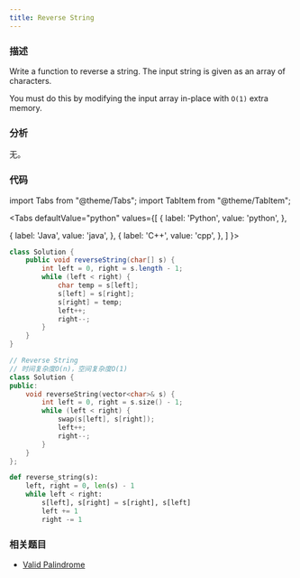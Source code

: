 ```yaml
---
title: Reverse String
---
```


### 描述

Write a function to reverse a string. The input string is given as an array of characters.

You must do this by modifying the input array in-place with `O(1)` extra memory.

### 分析

无。

### 代码

import Tabs from "@theme/Tabs";
import TabItem from "@theme/TabItem";

<Tabs
defaultValue="python"
values={[
{ label: 'Python', value: 'python', },

{ label: 'Java', value: 'java', },
{ label: 'C++', value: 'cpp', },
]
}>
<TabItem value="java">

```java
class Solution {
    public void reverseString(char[] s) {
        int left = 0, right = s.length - 1;
        while (left < right) {
            char temp = s[left];
            s[left] = s[right];
            s[right] = temp;
            left++;
            right--;
        }
    }
}
```

</TabItem>
<TabItem value="cpp">

```cpp
// Reverse String
// 时间复杂度O(n)，空间复杂度O(1)
class Solution {
public:
    void reverseString(vector<char>& s) {
        int left = 0, right = s.size() - 1;
        while (left < right) {
            swap(s[left], s[right]);
            left++;
            right--;
        }
    }
};
```

</TabItem>

<TabItem value="python">

```python
def reverse_string(s):
    left, right = 0, len(s) - 1
    while left < right:
        s[left], s[right] = s[right], s[left]
        left += 1
        right -= 1
```

</TabItem>
</Tabs>

### 相关题目

- [Valid Palindrome](../dual-pointers/valid-palindrome.md)
